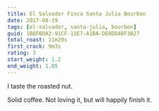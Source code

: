 ```yaml
---
title: El Salvador Finca Santa Julia Bourbon
date: 2017-08-19
tags: [el-salvador, santa-julia, bourbon]
guid: 1B8FBDA2-91CF-11E7-A1BA-DE0D848F3B27
total_roast: 11m20s
first_crack: 9m3s
rating: 3
start_weight: 1.2
end_weight: 1.05
---
```

I taste the roasted nut.

Solid coffee.  Not loving it, but will happily finish it.
